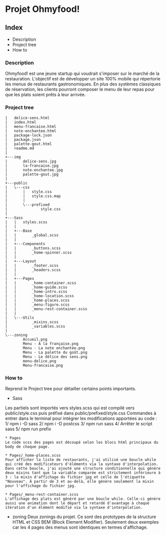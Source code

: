# Projet Ohmyfood!

## Index
* Description
* Project tree
* How to

### Description
 Ohmyfood! est une jeune startup qui voudrait s'imposer sur le marché de la restauration. L'objectif est de développer un site 100% mobile qui répertorie les menus de restaurants gastronomiques. En plus des systèmes classiques de réservation, les clients pourront composer le menu de leur repas pour que les plats soient prêts à leur arrivée.

 ### Project tree

```
|   delice-sens.html
|   index.html
|   menu-francaise.html
|   note-enchantee.html
|   package-lock.json
|   package.json
|   palette-gout.html
|   readme.md
|
+---img
|       delice-sens.jpg
|       la-francaise.jpg
|       note-enchantee.jpg
|       palette-gout.jpg
|
+---public
|   \---css
|       |   style.css
|       |   style.css.map
|       |
|       \---prefixed
|               style.css
|
+---Sass
|   |   styles.scss
|   |
|   +---Base
|   |       _global.scss
|   |
|   +---Components
|   |       _buttons.scss
|   |       _home-spinner.scss
|   |
|   +---Layout
|   |       _footer.scss
|   |       _headers.scss
|   |
|   +---Pages
|   |       _home-container.scss
|   |       _home-guide.scss
|   |       _home-intro.scss
|   |       _home-location.scss
|   |       _home-places.scss
|   |       _menu-figure.scss
|   |       _menu-rest-container.scss
|   |
|   \---Utils
|           _mixins.scss
|           _variables.scss
|
\---zoning
        Accueil.png
        Menu - À la française.png
        Menu - La note enchantée.png
        Menu - La palette du goût.png
        Menu - Le délice des sens.png
        menu-delice.png
        Menu-francaise.png
```
### How to
Reprend le Project tree pour détailler certains points importants.

* Sass

Les partiels sont importés vers styles.scss qui est compilé vers public/style.css puis préfixé dans public/prefixed/style.css
Commandes à entrer dans le terminal pour intégrer les modifications apportées au code : 
1/ npm i -D sass
2/ npm i -D postcss
3/ npm run sass
4/ Arrêter le script sass
5/ npm run prefix

    * Pages
    Le code scss des pages est découpé selon les blocs html principaux du body de chaque page.

    * Pages/_home-places.scss
    Pour afficher la liste de restaurants, j'ai utilisé une boucle while qui créé des modificateurs d'éléments via la syntaxe d'interpolation. Dans cette boucle, j'ai ajouté une structure conditionnelle qui génère deux mixins tant que la variable comparée est strictement inférieure à 3 : la mixin d'affichage du fichier jpg et celle de l'étiquette "Nouveau". À partir de 3 et au-delà, elle génère seulement la mixin pour l'affichage du fichier jpg.

    * Pages/_menu-rest-container.scss
    L'affichage des plats est généré par une boucle while. Celle-ci génère aussi une animation dont le départ et retardé d'avantage à chaque itération d'un élément modifié via la syntaxe d'interpolation.

* zoning
Deux zonings du projet. Ce sont des prototypes de la structure HTML et CSS BEM (Block Element Modifier). Seulement deux exemples car les 4 pages des menus sont identiques en termes d'affichage.